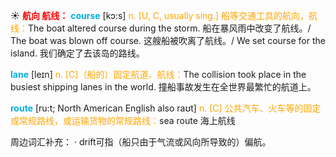 ☀ <font color="red">**航向 航线：**</font>
<font color="sky blue">**course**</font> [kɔ:s] 
<font color="orange">n. [U, C, usually sing.] 船等交通工具的航向，航线：</font>The boat altered course during the storm. 船在暴风雨中改变了航线。/ The boat was blown off course. 这艘船被吹离了航线。/ We set course for the island. 我们确定了去该岛的路线。
           
<font color="sky blue">**lane**</font> [leɪn]
<font color="orange">n. [C]（船的）固定航道、航线：</font>The collision took place in the busiest shipping lanes in the world. 撞船事故发生在全世界最繁忙的航道上。           

<font color="sky blue">**route**</font> [ru:t; North American English also raʊt]
<font color="orange">n. [C] 公共汽车、火车等的固定或常规路线，或运输货物的常规路线：</font>sea route 海上航线

周边词汇补充：
· drift可指（船只由于气流或风向所导致的）偏航。


